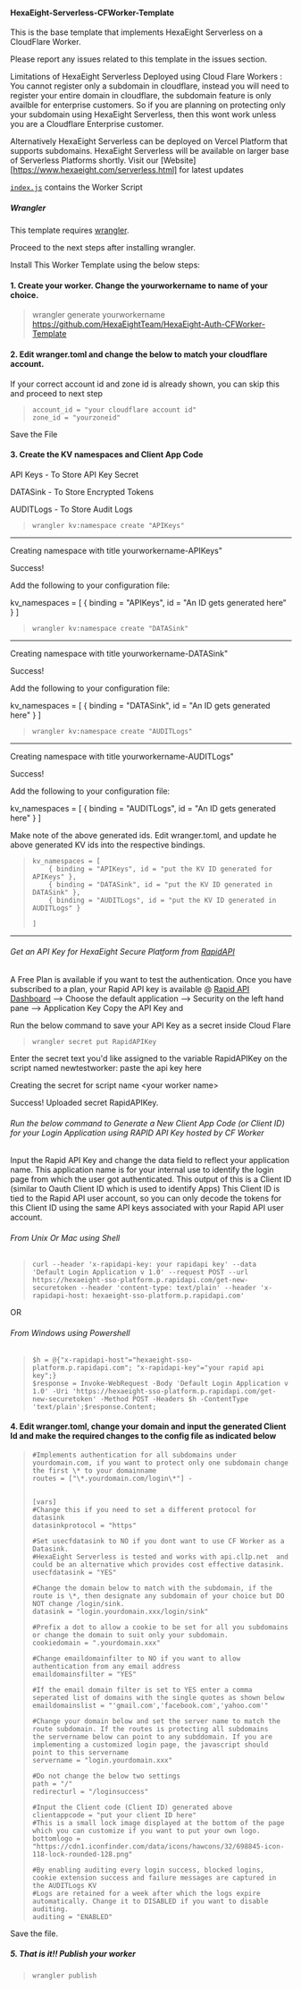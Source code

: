 #### HexaEight-Serverless-CFWorker-Template

This is the base template that implements HexaEight Serverless on a CloudFlare Worker.

Please report any issues related to this template in the issues section.

Limitations of HexaEight Serverless Deployed using Cloud Flare Workers : You cannot register only a subdomain in cloudflare, 
instead you will need to register your entire domain in cloudflare, the subdomain feature is only availble for enterprise customers.
So if you are planning on protecting only your subdomain using HexaEight Serverless, then this wont work unless you are a Cloudflare 
Enterprise customer.

Alternatively HexaEight Serverless can be deployed on Vercel Platform that supports subdomains. HexaEight Serverless will be available on larger base of Serverless Platforms shortly. Visit our [Website][https://www.hexaeight.com/serverless.html] for latest updates

[`index.js`](https://github.com/HexaEightTeam/HexaEight-Auth-CFWorker-Template/blob/main/index.js) contains the Worker Script

##### Wrangler

This template requires [wrangler](https://github.com/cloudflare/wrangler).

Proceed to the next steps after installing wrangler.

Install This Worker Template using the below steps:

#### 1. Create your worker. Change the yourworkername to name of your choice. 

>wrangler generate yourworkername https://github.com/HexaEightTeam/HexaEight-Auth-CFWorker-Template

#### 2. Edit wranger.toml and change the below to match your cloudflare account. 
If your correct account id and zone id is already shown, you can skip this and proceed to next step

>     account_id = "your cloudflare account id"
>     zone_id = "yourzoneid"

Save the File


#### 3. Create the KV namespaces and Client App Code 

API Keys - To Store API Key Secret

DATASink  - To Store Encrypted Tokens

AUDITLogs - To Store Audit Logs

>     wrangler kv:namespace create "APIKeys"

---
Creating namespace with title yourworkername-APIKeys"

Success!

Add the following to your configuration file:

kv_namespaces = [
{ binding = "APIKeys", id = "An ID gets generated here" }
]


>     wrangler kv:namespace create "DATASink"

---
Creating namespace with title yourworkername-DATASink"

Success!

Add the following to your configuration file:

kv_namespaces = [
{ binding = "DATASink", id = "An ID gets generated here" }
]

>
>     wrangler kv:namespace create "AUDITLogs"

---
Creating namespace with title yourworkername-AUDITLogs"

Success!

Add the following to your configuration file:

kv_namespaces = [
{ binding = "AUDITLogs", id = "An ID gets generated here" }
]


Make note of the above generated ids. Edit wranger.toml, and update he above generated KV ids into the respective bindings.

>     kv_namespaces = [
>         { binding = "APIKeys", id = "put the KV ID generated for APIKeys" },
>	      { binding = "DATASink", id = "put the KV ID generated in DATASink" },
>	      { binding = "AUDITLogs", id = "put the KV ID generated in AUDITLogs" }
>
>     ]


---

###### Get an API Key for HexaEight Secure Platform from [RapidAPI](https://rapidapi.com/hexaeight-hexaeight-default/api/hexaeight-sso-platform/pricing)

A Free Plan is available if you want to test the authentication. Once you have subscribed to a plan, your Rapid API key is available 
@
[Rapid API Dashboard](https://rapidapi.com/developer/dashboard) --> Choose the default application --> Security on the left hand pane --> Application Key
Copy the API Key and 

Run the below command to save your API Key as a secret inside Cloud Flare

>     wrangler secret put RapidAPIKey
  
Enter the secret text you'd like assigned to the variable RapidAPIKey on the script named newtestworker:
paste the api key here

Creating the secret for script name \<your worker name\>

  Success! Uploaded secret RapidAPIKey.
  
###### Run the below command to Generate a New Client App Code (or Client ID) for your Login Application using RAPID API Key hosted by CF Worker

Input the Rapid API Key and change the data field to reflect your application name.  This application name is for your internal use to identify
the login page from which the user got authenticated.  This output of this is a Client ID (similar to Oauth Client ID which is used to identify Apps)
This Client ID is tied to the Rapid API user account, so you can only decode the tokens for this Client ID using the same API keys associated with 
your Rapid API user account.

###### From Unix Or Mac using Shell
>     curl --header 'x-rapidapi-key: your rapidapi key' --data 'Default Login Application v 1.0' --request POST --url https://hexaeight-sso-platform.p.rapidapi.com/get-new-securetoken --header 'content-type: text/plain' --header 'x-rapidapi-host: hexaeight-sso-platform.p.rapidapi.com'

OR

###### From Windows using Powershell
>     $h = @{"x-rapidapi-host"="hexaeight-sso-platform.p.rapidapi.com"; "x-rapidapi-key"="your rapid api key";}
>     $response = Invoke-WebRequest -Body 'Default Login Application v 1.0' -Uri 'https://hexaeight-sso-platform.p.rapidapi.com/get-new-securetoken' -Method POST -Headers $h -ContentType 'text/plain';$response.Content;


#### 4. Edit wranger.toml, change your domain and input the generated Client Id and make the required changes to the config file as indicated below

>     #Implements authentication for all subdomains under yourdomain.com, if you want to protect only one subdomain change the first \* to your domainname
>     routes = ["\*.yourdomain.com/login\*"] - 
>
>
>     [vars]
>     #Change this if you need to set a different protocol for datasink
>     datasinkprotocol = "https"
>
>     #Set usecfdatasink to NO if you dont want to use CF Worker as a Datasink.  
>     #HexaEight Serverless is tested and works with api.cl1p.net  and could be an alternative which provides cost effective datasink.  
>     usecfdatasink = "YES"
>
>     #Change the domain below to match with the subdomain, if the route is \*, then designate any subdomain of your choice but DO NOT change /login/sink.
>     datasink = "login.yourdomain.xxx/login/sink"
>
>     #Prefix a dot to allow a cookie to be set for all you subdomains or change the domain to suit only your subdomain.
>     cookiedomain = ".yourdomain.xxx"
>
>     #Change emaildomainfilter to NO if you want to allow authentication from any email address
>     emaildomainsfilter = "YES"
>      
>     #If the email domain filter is set to YES enter a comma seperated list of domains with the single quotes as shown below
>     emaildomainslist = "'gmail.com','facebook.com','yahoo.com'"
>
>     #Change your domain below and set the server name to match the route subdomain. If the routes is protecting all subdomains 
>     the servername below can point to any subddomain. If you are implementing a customized login page, the javascript should point to this servername
>     servername = "login.yourdomain.xxx"
>
>     #Do not change the below two settings
>     path = "/"
>     redirecturl = "/loginsuccess"
>
>     #Input the Client code (Client ID) generated above
>     clientappcode = "put your client ID here"
>     #This is a small lock image displayed at the bottom of the page which you can customize if you want to put your own logo.
>     bottomlogo = "https://cdn1.iconfinder.com/data/icons/hawcons/32/698845-icon-118-lock-rounded-128.png"
>
>     #By enabling auditing every login success, blocked logins, cookie extension success and failure messages are captured in the AUDITLogs KV
>     #Logs are retained for a week after which the logs expire automatically. Change it to DISABLED if you want to disable auditing.
>     auditing = "ENABLED"
>

Save the file.

##### 5. That is it!! Publish your worker

>     wrangler publish
